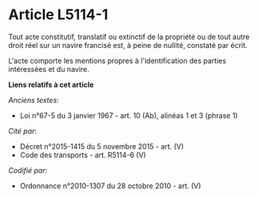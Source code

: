 # Article L5114-1

Tout acte constitutif, translatif ou extinctif de la propriété ou de tout autre droit réel sur un navire francisé est, à
peine de nullité, constaté par écrit.

L'acte comporte les mentions propres à l'identification des parties intéressées et du navire.

**Liens relatifs à cet article**

_Anciens textes_:

  - Loi n°67-5 du 3 janvier 1967 - art. 10 (Ab), alinéas 1 et 3 (phrase 1)

_Cité par_:

  - Décret n°2015-1415 du 5 novembre 2015 - art. (V)
  - Code des transports - art. R5114-6 (V)

_Codifié par_:

  - Ordonnance n°2010-1307 du 28 octobre 2010 - art. (V)
